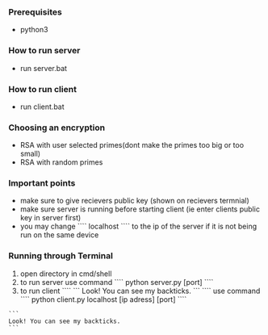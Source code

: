 <h3>Prerequisites</h3>
	<ul><li>python3</li></ul>

<h3>How to run server</h3>
	<ul><li>run server.bat</li></ul>

<h3>How to run client</h3>
	<ul><li>run client.bat</li></ul>

<h3>Choosing an encryption</h3>
	<ul><li>RSA with user selected primes(dont make the primes too big or too small)</li>
	<li>RSA with random primes</li></ul>

<h3>Important points</h3>
<ul><li>make sure to give recievers public key (shown on recievers termnial)</li>
<li>make sure server is running before starting client (ie enter clients public key in server first)</li>

<li>you may change 
	````
	localhost
	````
	to the ip of the server if it is not being run on the same device</li></ul>


<h3>Running through Terminal</h3>
<ol><li>open directory in cmd/shell</li>
<li>to run server use command 
	````
	python server.py [port]
	````
	</li>

<li>to run client
	```` 
```
Look! You can see my backticks.
```
```` use command 
	````
	python client.py localhost [ip adress] [port]
	````
	</li></ol>


```` 
```
Look! You can see my backticks.
```
````
